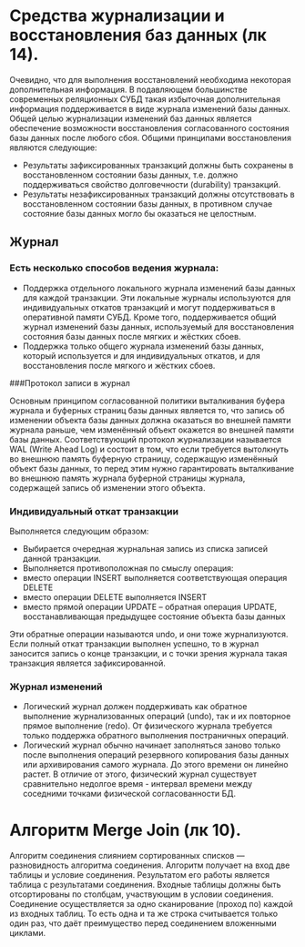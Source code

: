 # Средства журнализации и восстановления баз данных (лк 14).
Очевидно, что для выполнения восстановлений необходима некоторая дополнительная информация. В подавляющем большинстве современных реляционных СУБД такая избыточная дополнительная информация поддерживается в виде журнала изменений базы данных.
Общей целью журнализации изменений баз данных является обеспечение возможности восстановления согласованного состояния базы данных после любого сбоя. Общими принципами восстановления являются следующие:
*	Результаты зафиксированных транзакций должны быть сохранены в восстановленном состоянии базы данных, т.е. должно поддерживаться свойство долговечности (durability) транзакций.
*	Результаты незафиксированных транзакций должны отсутствовать в восстановленном состоянии базы данных, в противном случае состояние базы данных могло бы оказаться не целостным.

## Журнал

### Есть несколько способов ведения журнала:
*	Поддержка отдельного локального журнала изменений базы данных для каждой транзакции. Эти локальные журналы используются для индивидуальных откатов транзакций и могут поддерживаться в оперативной памяти СУБД. Кроме того, поддерживается общий журнал изменений базы данных, используемый для восстановления состояния базы данных после мягких и жёстких сбоев. 
*	Поддержка только общего журнала изменений базы данных, который используется и для индивидуальных откатов, и для восстановления после мягкого и жёстких сбоев. 

###Протокол записи в журнал 

Основным принципом согласованной политики выталкивания буфера журнала и буферных страниц базы данных является то, что запись об изменении объекта базы данных должна оказаться во внешней памяти журнала раньше, чем изменённый объект окажется во внешней памяти базы данных. 
Соответствующий протокол журнализации называется WAL (Write Ahead Log) и состоит в том, что если требуется вытолкнуть во внешнюю память буферную страницу, содержащую изменённый объект базы данных, то перед этим нужно гарантировать выталкивание во внешнюю память журнала буферной страницы журнала, содержащей запись об изменении этого объекта.
### Индивидуальный откат транзакции 
Выполняется следующим образом:
*	Выбирается очередная журнальная запись из списка записей данной транзакции.
*	Выполняется противоположная по смыслу операция:
*	вместо операции INSERT выполняется соответствующая операция DELETE
*	вместо операции DELETE выполняется INSERT
*	вместо прямой операции UPDATE – обратная операция UPDATE, восстанавливающая предыдущее состояние объекта базы данных

Эти обратные операции называются undo, и они тоже журнализуются.
Если полный откат транзакции выполнен успешно, то в журнал заносится запись о конце транзакции, и с точки зрения журнала такая транзакция является зафиксированной.
### Журнал изменений
*	Логический журнал должен поддерживать как обратное выполнение журнализованных операций (undo), так и их повторное прямое выполнение (redo). От физического журнала требуется только поддержка обратного выполнения постраничных операций.
*	Логический журнал обычно начинает заполняться заново только после выполнения операций резервного копирования базы данных или архивирования самого журнала. До этого времени он линейно растет. В отличие от этого, физический журнал существует сравнительно недолгое время - интервал времени между соседними точками физической согласованности БД. 

#	Алгоритм Merge Join (лк 10).
Алгоритм соединения слиянием сортированных списков — разновидность алгоритма соединения.
Алгоритм получает на вход две таблицы и условие соединения. Результатом его работы является таблица с результатами соединения.
Входные таблицы должны быть отсортированы по столбцам, участвующим в условии соединения. Соединение осуществляется за одно сканирование (проход по) каждой из входных таблиц. То есть одна и та же строка считывается только один раз, что даёт преимущество перед соединением вложенными циклами.

